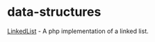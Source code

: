 # data-structures
[LinkedList](https://github.com/arogulin/data-structures/blob/master/LinkedList.php) - A php implementation of a linked list.
